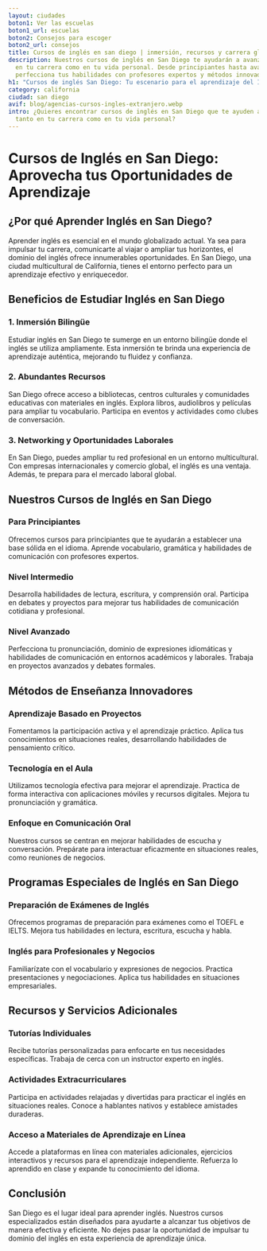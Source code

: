 ```yaml
---
layout: ciudades
boton1: Ver las escuelas
boton1_url: escuelas
boton2: Consejos para escoger
boton2_url: consejos
title: Cursos de inglés en san diego | inmersión, recursos y carrera global
description: Nuestros cursos de inglés en San Diego te ayudarán a avanzar tanto
  en tu carrera como en tu vida personal. Desde principiantes hasta avanzados,
  perfecciona tus habilidades con profesores expertos y métodos innovadores
h1: "Cursos de inglés San Diego: Tu escenario para el aprendizaje del Inglés"
category: california
ciudad: san diego
avif: blog/agencias-cursos-ingles-extranjero.webp
intro: ¿Quieres encontrar cursos de inglés en San Diego que te ayuden a avanzar
  tanto en tu carrera como en tu vida personal?
---
```

# Cursos de Inglés en San Diego: Aprovecha tus Oportunidades de Aprendizaje

## ¿Por qué Aprender Inglés en San Diego?

Aprender inglés es esencial en el mundo globalizado actual. Ya sea para impulsar tu carrera, comunicarte al viajar o ampliar tus horizontes, el dominio del inglés ofrece innumerables oportunidades. En San Diego, una ciudad multicultural de California, tienes el entorno perfecto para un aprendizaje efectivo y enriquecedor.

## Beneficios de Estudiar Inglés en San Diego

### 1. Inmersión Bilingüe

Estudiar inglés en San Diego te sumerge en un entorno bilingüe donde el inglés se utiliza ampliamente. Esta inmersión te brinda una experiencia de aprendizaje auténtica, mejorando tu fluidez y confianza.

### 2. Abundantes Recursos

San Diego ofrece acceso a bibliotecas, centros culturales y comunidades educativas con materiales en inglés. Explora libros, audiolibros y películas para ampliar tu vocabulario. Participa en eventos y actividades como clubes de conversación.

### 3. Networking y Oportunidades Laborales

En San Diego, puedes ampliar tu red profesional en un entorno multicultural. Con empresas internacionales y comercio global, el inglés es una ventaja. Además, te prepara para el mercado laboral global.

## Nuestros Cursos de Inglés en San Diego

### Para Principiantes

Ofrecemos cursos para principiantes que te ayudarán a establecer una base sólida en el idioma. Aprende vocabulario, gramática y habilidades de comunicación con profesores expertos.

### Nivel Intermedio

Desarrolla habilidades de lectura, escritura, y comprensión oral. Participa en debates y proyectos para mejorar tus habilidades de comunicación cotidiana y profesional.

### Nivel Avanzado

Perfecciona tu pronunciación, dominio de expresiones idiomáticas y habilidades de comunicación en entornos académicos y laborales. Trabaja en proyectos avanzados y debates formales.

## Métodos de Enseñanza Innovadores

### Aprendizaje Basado en Proyectos

Fomentamos la participación activa y el aprendizaje práctico. Aplica tus conocimientos en situaciones reales, desarrollando habilidades de pensamiento crítico.

### Tecnología en el Aula

Utilizamos tecnología efectiva para mejorar el aprendizaje. Practica de forma interactiva con aplicaciones móviles y recursos digitales. Mejora tu pronunciación y gramática.

### Enfoque en Comunicación Oral

Nuestros cursos se centran en mejorar habilidades de escucha y conversación. Prepárate para interactuar eficazmente en situaciones reales, como reuniones de negocios.

## Programas Especiales de Inglés en San Diego

### Preparación de Exámenes de Inglés

Ofrecemos programas de preparación para exámenes como el TOEFL e IELTS. Mejora tus habilidades en lectura, escritura, escucha y habla.

### Inglés para Profesionales y Negocios

Familiarízate con el vocabulario y expresiones de negocios. Practica presentaciones y negociaciones. Aplica tus habilidades en situaciones empresariales.

## Recursos y Servicios Adicionales

### Tutorías Individuales

Recibe tutorías personalizadas para enfocarte en tus necesidades específicas. Trabaja de cerca con un instructor experto en inglés.

### Actividades Extracurriculares

Participa en actividades relajadas y divertidas para practicar el inglés en situaciones reales. Conoce a hablantes nativos y establece amistades duraderas.

### Acceso a Materiales de Aprendizaje en Línea

Accede a plataformas en línea con materiales adicionales, ejercicios interactivos y recursos para el aprendizaje independiente. Refuerza lo aprendido en clase y expande tu conocimiento del idioma.

## Conclusión

San Diego es el lugar ideal para aprender inglés. Nuestros cursos especializados están diseñados para ayudarte a alcanzar tus objetivos de manera efectiva y eficiente. No dejes pasar la oportunidad de impulsar tu dominio del inglés en esta experiencia de aprendizaje única.